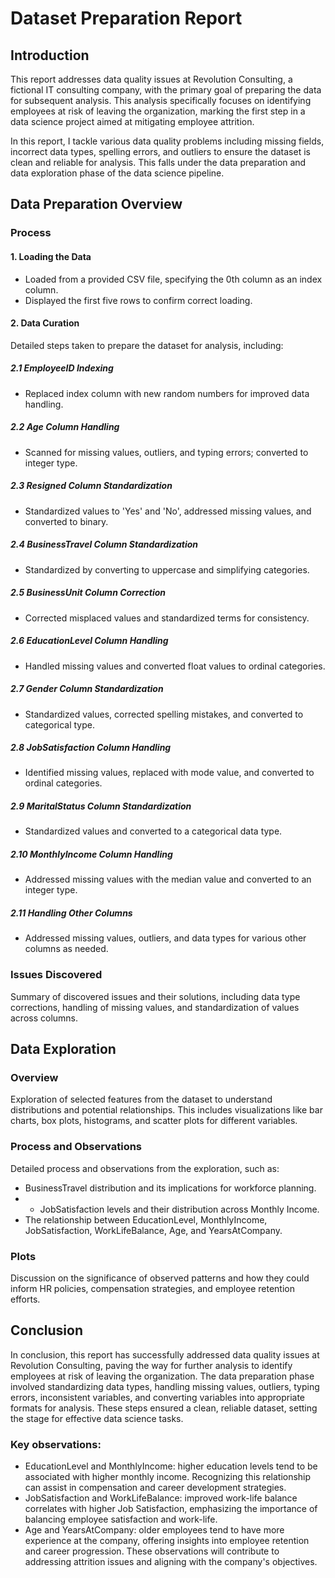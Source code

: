 # Dataset Preparation Report

## Introduction

This report addresses data quality issues at Revolution Consulting, a fictional IT consulting company, with the primary goal of preparing the data for subsequent analysis. This analysis specifically focuses on identifying employees at risk of leaving the organization, marking the first step in a data science project aimed at mitigating employee attrition.

In this report, I tackle various data quality problems including missing fields, incorrect data types, spelling errors, and outliers to ensure the dataset is clean and reliable for analysis. This falls under the data preparation and data exploration phase of the data science pipeline.

## Data Preparation Overview

### Process

#### 1. Loading the Data
- Loaded from a provided CSV file, specifying the 0th column as an index column.
- Displayed the first five rows to confirm correct loading.

#### 2. Data Curation
Detailed steps taken to prepare the dataset for analysis, including:

##### 2.1 EmployeeID Indexing
- Replaced index column with new random numbers for improved data handling.

##### 2.2 Age Column Handling
- Scanned for missing values, outliers, and typing errors; converted to integer type.

##### 2.3 Resigned Column Standardization
- Standardized values to 'Yes' and 'No', addressed missing values, and converted to binary.

##### 2.4 BusinessTravel Column Standardization
- Standardized by converting to uppercase and simplifying categories.

##### 2.5 BusinessUnit Column Correction
- Corrected misplaced values and standardized terms for consistency.

##### 2.6 EducationLevel Column Handling
- Handled missing values and converted float values to ordinal categories.

##### 2.7 Gender Column Standardization
- Standardized values, corrected spelling mistakes, and converted to categorical type.

##### 2.8 JobSatisfaction Column Handling
- Identified missing values, replaced with mode value, and converted to ordinal categories.

##### 2.9 MaritalStatus Column Standardization
- Standardized values and converted to a categorical data type.

##### 2.10 MonthlyIncome Column Handling
- Addressed missing values with the median value and converted to an integer type.

##### 2.11 Handling Other Columns
- Addressed missing values, outliers, and data types for various other columns as needed.

### Issues Discovered
Summary of discovered issues and their solutions, including data type corrections, handling of missing values, and standardization of values across columns.

## Data Exploration

### Overview
Exploration of selected features from the dataset to understand distributions and potential relationships. This includes visualizations like bar charts, box plots, histograms, and scatter plots for different variables.

### Process and Observations
Detailed process and observations from the exploration, such as:
- BusinessTravel distribution and its implications for workforce planning.
- - JobSatisfaction levels and their distribution across Monthly Income.
- The relationship between EducationLevel, MonthlyIncome, JobSatisfaction, WorkLifeBalance, Age, and YearsAtCompany.

### Plots
Discussion on the significance of observed patterns and how they could inform HR policies, compensation strategies, and employee retention efforts.

## Conclusion
In conclusion, this report has successfully addressed data quality issues at Revolution Consulting, paving the way for further analysis to identify employees at risk of leaving the organization. The data preparation phase involved standardizing data types, handling missing values, outliers, typing errors, inconsistent variables, and converting variables into appropriate formats for analysis. These steps ensured a clean, reliable dataset, setting the stage for effective data science tasks.

### Key observations:
- EducationLevel and MonthlyIncome: higher education levels tend to be associated with higher monthly income. Recognizing this relationship can assist in compensation and career development strategies.
- JobSatisfaction and WorkLifeBalance: improved work-life balance correlates with higher Job Satisfaction, emphasizing the importance of balancing employee satisfaction and work-life.
- Age and YearsAtCompany: older employees tend to have more experience at the company, offering insights into employee retention and career progression.
These observations will contribute to addressing attrition issues and aligning with the company's objectives.
